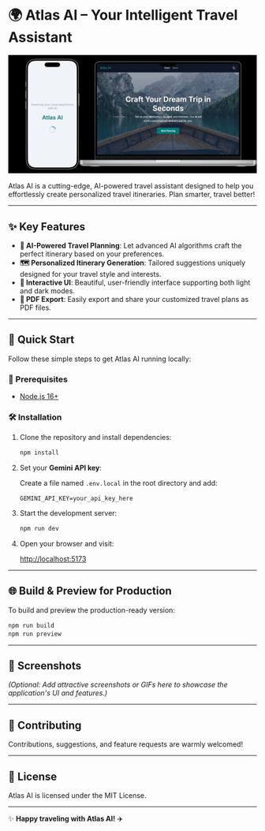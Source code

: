 # 🌍 Atlas AI – Your Intelligent Travel Assistant

![Atlas AI Preview](./atlasdemo.png)

Atlas AI is a cutting-edge, AI-powered travel assistant designed to help you effortlessly create personalized travel itineraries. Plan smarter, travel better!

---

## ✨ Key Features

* **🤖 AI-Powered Travel Planning**: Let advanced AI algorithms craft the perfect itinerary based on your preferences.
* **🗺️ Personalized Itinerary Generation**: Tailored suggestions uniquely designed for your travel style and interests.
* **🎨 Interactive UI**: Beautiful, user-friendly interface supporting both light and dark modes.
* **📄 PDF Export**: Easily export and share your customized travel plans as PDF files.

---

## 🚀 Quick Start

Follow these simple steps to get Atlas AI running locally:

### 📌 Prerequisites

* [Node.js 16+](https://nodejs.org/en/download/)

### 🛠️ Installation

1. Clone the repository and install dependencies:

   ```bash
   npm install
   ```

2. Set your **Gemini API key**:

   Create a file named `.env.local` in the root directory and add:

   ```env
   GEMINI_API_KEY=your_api_key_here
   ```

3. Start the development server:

   ```bash
   npm run dev
   ```

4. Open your browser and visit:

   [http://localhost:5173](http://localhost:5173)

---

## 🌐 Build & Preview for Production

To build and preview the production-ready version:

```bash
npm run build
npm run preview
```

---

## 📸 Screenshots

*(Optional: Add attractive screenshots or GIFs here to showcase the application's UI and features.)*

---

## 🤝 Contributing

Contributions, suggestions, and feature requests are warmly welcomed!

---

## 📄 License

Atlas AI is licensed under the MIT License.

---

✨ **Happy traveling with Atlas AI!** ✈️
